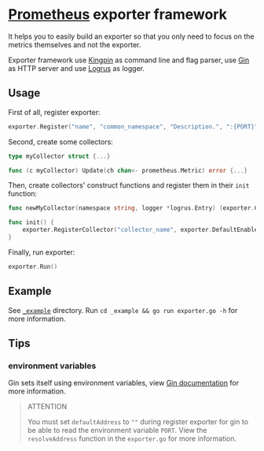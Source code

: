 # [Prometheus](https://github.com/prometheus/prometheus) exporter framework

It helps you to easily build an exporter so that you only need to focus on the metrics themselves and not the exporter.

Exporter framework use [Kingpin](https://github.com/alecthomas/kingpin) as command line and flag parser, use [Gin](https://github.com/gin-gonic/gin) as HTTP server and use [Logrus](https://github.com/sirupsen/logrus) as logger.

## Usage

First of all, register exporter:

```go
exporter.Register("name", "common_namespace", "Description.", ":{PORT}", logrusLogger)
```

Second, create some collectors:

```go
type myCollector struct {...}

func (c myCollector) Update(ch chan<- prometheus.Metric) error {...}
```

Then, create collectors' construct functions and register them in their `init` function:

```go
func newMyCollector(namespace string, logger *logrus.Entry) (exporter.Collector, error) {...}

func init() {
    exporter.RegisterCollector("collector_name", exporter.DefaultEnabled, newMyCollector)
}
```

Finally, run exporter:

```go
exporter.Run()
```

## Example

See [`_example`](https://github.com/rea1shane/exporter/tree/main/_example) directory. Run `cd _example && go run exporter.go -h` for more information.

## Tips

### environment variables

Gin sets itself using environment variables, view [Gin documentation](https://github.com/gin-gonic/gin#documentation) for more information.

> ATTENTION
>
> You must set `defaultAddress` to `""` during register exporter for gin to be able to read the environment variable `PORT`. View the `resolveAddress` function in the `exporter.go` for more information.
